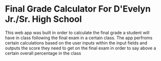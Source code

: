 # Final Grade Calculator For D'Evelyn Jr./Sr. High School

This web app was built in order to calculate the final grade a student will have in class following the final exam in a certain class. The app perfroms certain calculations based on the user inputs within the input fields and outputs the score they need to get on the final exam in order to say above a certain overall percentage in the class
